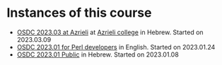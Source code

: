 # Instances of this course

* [OSDC 2023.03 at Azrieli](osdc-2023-03-azrieli/) at [Azrieli college](https://jce.ac.il/) in Hebrew. Started on 2023.03.09
* [OSDC 2023.01 for Perl developers](osdc-2023-01-perl/) in English. Started on 2023.01.24
* [OSDC 2023.01 Public](/osdc-2023-01-public/) in Hebrew. Started on 2023.01.08
